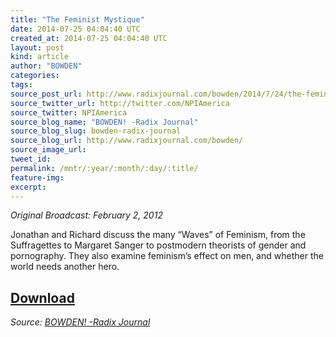 ```yaml
---
title: "The Feminist Mystique"
date: 2014-07-25 04:04:40 UTC
created_at: 2014-07-25 04:04:40 UTC
layout: post
kind: article
author: "BOWDEN"
categories: 
tags: 
source_post_url: http://www.radixjournal.com/bowden/2014/7/24/the-feminist-mystique
source_twitter_url: http://twitter.com/NPIAmerica
source_twitter: NPIAmerica
source_blog_name: "BOWDEN! -Radix Journal"
source_blog_slug: bowden-radix-journal
source_blog_url: http://www.radixjournal.com/bowden/
source_image_url: 
tweet_id:
permalink: /mntr/:year/:month/:day/:title/
feature-img: 
excerpt:
---
```

<p><em>Original Broadcast: February 2, 2012</em>  </p>

<p>Jonathan and Richard discuss the many “Waves” of Feminism, from the Suffragettes to Margaret Sanger to postmodern theorists of gender and pornography. They also examine feminism’s effect on men, and whether the world needs another hero.</p>



<h2><a href="https://soundcloud.com/radixjournal/the-feminist-mystique">Download</a></h2><div class="">
    <i>Source: <a href="http://www.radixjournal.com/bowden/">BOWDEN! -Radix Journal</a></i>
</div>
